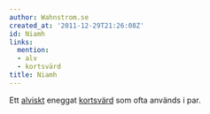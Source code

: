 ```yaml
---
author: Wahnstrom.se
created_at: '2011-12-29T21:26:08Z'
id: Niamh
links:
  mention:
  - alv
  - kortsvärd
title: Niamh
---
```


Ett [alviskt] eneggat [kortsvärd] som ofta används i par.

  [alviskt]: alv
  [kortsvärd]: kortsvärd